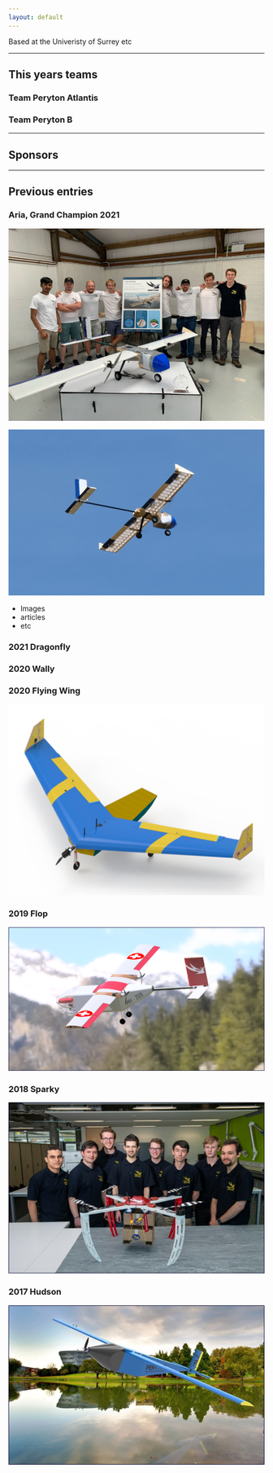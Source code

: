 ```yaml
---
layout: default
---
```


Based at the Univeristy of Surrey etc

* * *
## This years teams

### Team Peryton Atlantis


### Team Peryton B


* * *

## Sponsors


* * *

## Previous entries

### Aria, Grand Champion 2021

![team photo](/assets/aria_team.jpg)

![aria](/assets/aria.jpg)

- Images
- articles
- etc

### 2021 Dragonfly


### 2020 Wally


### 2020 Flying Wing

![Flying Wing](/assets/flying_wing.png)

### 2019 Flop

![Flop](/assets/flop.png)

### 2018 Sparky

![Sparky](/assets/sparky.jpg)

### 2017 Hudson

![Hudson](/assets/hudson.jpg)

